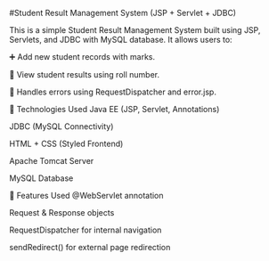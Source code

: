 #Student Result Management System (JSP + Servlet + JDBC)


This is a simple Student Result Management System built using JSP, Servlets, and JDBC with MySQL database. It allows users to:

➕ Add new student records with marks.

👀 View student results using roll number.

🚫 Handles errors using RequestDispatcher and error.jsp.

🔧 Technologies Used
Java EE (JSP, Servlet, Annotations)

JDBC (MySQL Connectivity)

HTML + CSS (Styled Frontend)

Apache Tomcat Server

MySQL Database

📁 Features Used
@WebServlet annotation

Request & Response objects

RequestDispatcher for internal navigation

sendRedirect() for external page redirection
